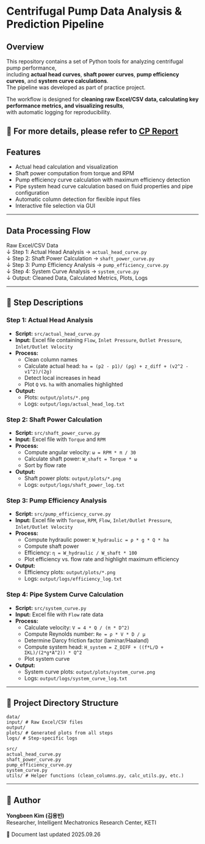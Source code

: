 # Centrifugal Pump Data Analysis & Prediction Pipeline

## Overview
This repository contains a set of Python tools for analyzing centrifugal pump performance,  
including **actual head curves**, **shaft power curves**, **pump efficiency curves**, and **system curve calculations**.  
The pipeline was developed as part of practice project.  

The workflow is designed for **cleaning raw Excel/CSV data, calculating key performance metrics, and visualizing results**,  
with automatic logging for reproducibility.


📑 For more details, please refer to [CP Report](CPreport_KimYongBeen.pdf)
---

## Features
- Actual head calculation and visualization
- Shaft power computation from torque and RPM
- Pump efficiency curve calculation with maximum efficiency detection
- Pipe system head curve calculation based on fluid properties and pipe configuration
- Automatic column detection for flexible input files
- Interactive file selection via GUI

---

## Data Processing Flow
Raw Excel/CSV Data  
↓ Step 1: Actual Head Analysis → `actual_head_curve.py`  
↓ Step 2: Shaft Power Calculation → `shaft_power_curve.py`  
↓ Step 3: Pump Efficiency Analysis → `pump_efficiency_curve.py`  
↓ Step 4: System Curve Analysis → `system_curve.py`  
↓ Output: Cleaned Data, Calculated Metrics, Plots, Logs

---

## 📝 Step Descriptions

### Step 1: Actual Head Analysis
- **Script:** `src/actual_head_curve.py`
- **Input:** Excel file containing `Flow`, `Inlet Pressure`, `Outlet Pressure`, `Inlet/Outlet Velocity`
- **Process:**
  - Clean column names
  - Calculate actual head: `ha = (p2 - p1)/ (ρg) + z_diff + (v2^2 - v1^2)/(2g)`
  - Detect local increases in head
  - Plot `Q` vs. `ha` with anomalies highlighted
- **Output:**  
  - Plots: `output/plots/*.png`
  - Logs: `output/logs/actual_head_log.txt`

### Step 2: Shaft Power Calculation
- **Script:** `src/shaft_power_curve.py`
- **Input:** Excel file with `Torque` and `RPM`
- **Process:**
  - Compute angular velocity: `ω = RPM * π / 30`
  - Calculate shaft power: `W_shaft = Torque * ω`
  - Sort by flow rate
- **Output:**  
  - Shaft power plots: `output/plots/*.png`
  - Logs: `output/logs/shaft_power_log.txt`

### Step 3: Pump Efficiency Analysis
- **Script:** `src/pump_efficiency_curve.py`
- **Input:** Excel file with `Torque`, `RPM`, `Flow`, `Inlet/Outlet Pressure`, `Inlet/Outlet Velocity`
- **Process:**
  - Compute hydraulic power: `W_hydraulic = ρ * g * Q * ha`
  - Compute shaft power
  - Efficiency: `η = W_hydraulic / W_shaft * 100`
  - Plot efficiency vs. flow rate and highlight maximum efficiency
- **Output:**  
  - Efficiency plots: `output/plots/*.png`
  - Logs: `output/logs/efficiency_log.txt`

### Step 4: Pipe System Curve Calculation
- **Script:** `src/system_curve.py`
- **Input:** Excel file with `Flow` rate data
- **Process:**
  - Calculate velocity: `V = 4 * Q / (π * D^2)`
  - Compute Reynolds number: `Re = ρ * V * D / μ`
  - Determine Darcy friction factor (laminar/Haaland)
  - Compute system head: `H_system = Z_DIFF + ((f*L/D + ΣKL)/(2*g*A^2)) * Q^2`
  - Plot system curve
- **Output:**  
  - System curve plots: `output/plots/system_curve.png`
  - Logs: `output/logs/system_curve_log.txt`


---
## 📂 Project Directory Structure
```
data/
input/ # Raw Excel/CSV files
output/
plots/ # Generated plots from all steps
logs/ # Step-specific logs

src/
actual_head_curve.py
shaft_power_curve.py
pump_efficiency_curve.py
system_curve.py
utils/ # Helper functions (clean_columns.py, calc_utils.py, etc.)
```
---


## 👤 Author
**Yongbeen Kim (김용빈)**  
Researcher, Intelligent Mechatronics Research Center, KETI


📅 Document last updated 2025.09.26

